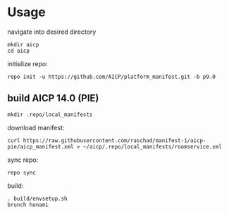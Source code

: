 Usage
=====
navigate into desired directory
    
    mkdir aicp
    cd aicp
    
initialize repo:

    repo init -u https://github.com/AICP/platform_manifest.git -b p9.0

build AICP 14.0 (PIE)
---------------
    mkdir .repo/local_manifests

download manifest: 

    curl https://raw.githubusercontent.com/raschad/manifest-1/aicp-pie/aicp_manifest.xml > ~/aicp/.repo/local_manifests/roomservice.xml

sync repo:

    repo sync

build:

    . build/envsetup.sh
    brunch honami
